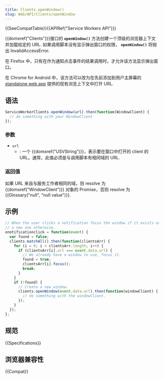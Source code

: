 ```yaml
---
title: Clients.openWindow()
slug: Web/API/Clients/openWindow
---
```


{{SeeCompatTable}}{{APIRef("Service Workers API")}}

{{domxref("Clients")}}接口的 **`openWindow()`** 方法创建一个顶级的浏览器上下文并加载给定的 URL. 如果调用脚本没有显示弹出窗口的权限， **`openWindow()`** 将抛出 InvalidAccessError.

在 Firefox 中，只有在作为通知点击事件的结果调用时，才允许该方法显示弹出窗口。

在 Chrome for Android 中，该方法可以改为在先前添加到用户主屏幕的 [standalone web app](/zh-CN/Apps/Progressive/Installable) 提供的现有浏览上下文中打开 URL.

## 语法

```js
ServiceWorkerClients.openWindow(url).then(function(WindowClient) {
  // do something with your WindowClient
});
```

### 参数

- `url`
  - : 一个 {{domxref("USVString")}}，表示要在窗口中打开的 client 的 URL。通常，此值必须是与调用脚本有相同域的 URL.

### 返回值

如果 URL 来自与服务工作者相同的域，则 resolve 为 {{domxref("WindowClient")}} 对象的 Promise，否则 resolve 为 {{Glossary("null", "null value")}}.

## 示例

```js
// When the user clicks a notification focus the window if it exists or open
// a new one otherwise.
onotificationclick = function(event) {
  var found = false;
  clients.matchAll().then(function(clientsArr) {
    for (i = 0; i < clientsArr.length; i++) {
      if (clientsArr[i].url === event.data.url) {
        // We already have a window to use, focus it.
        found = true;
        clientsArr[i].focus();
        break;
      }
    }
    if (!found) {
      // Create a new window.
      clients.openWindow(event.data.url).then(function(windowClient) {
        // do something with the windowClient.
      });
    }
  });
};
```

## 规范

{{Specifications}}

## 浏览器兼容性

{{Compat}}
